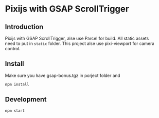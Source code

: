 # Pixijs with GSAP ScrollTrigger

## Introduction
Pixijs with GSAP ScrollTrigger, alse use Parcel for build. All static assets need to put in `static` folder.
This project alse use pixi-viewport for camera control.

## Install
Make sure you have gsap-bonus.tgz in porject folder and
```bash
npm install
```

## Development
```bash
npm start
```